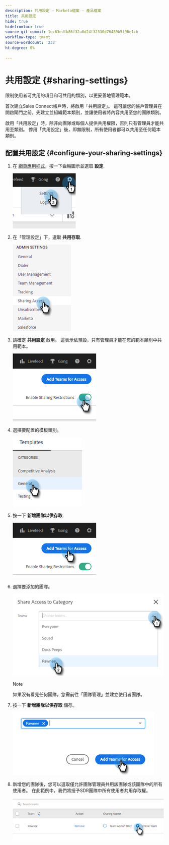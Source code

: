 ```yaml
---
description: 共用設定 — Marketo檔案 — 產品檔案
title: 共用設定
hide: true
hidefromtoc: true
source-git-commit: 1ec63edfb86f32a0d24f32330d76489b5f90e1cb
workflow-type: tm+mt
source-wordcount: '233'
ht-degree: 0%

---
```


# 共用設定 {#sharing-settings}

限制使用者可共用的項目和可共用的類別，以更妥善地管理範本。

首次建立Sales Connect帳戶時，將啟用「共用設定」。 這可讓您的帳戶管理員在開啟閘門之前，先建立並組織範本類別，並讓使用者將內容共用至您的團隊類別。

啟用「共用設定」時，除非向團隊或每個人提供共用權限，否則只有管理員才能共用至類別。 停用「共用設定」後，即無限制，所有使用者都可以共用至任何範本類別。

## 配置共用設定 {#configure-your-sharing-settings}

1. 在 [網頁應用程式](https://toutapp.com/login)，按一下齒輪圖示並選取 **設定**.

   ![](assets/sharing-settings-1.png)

1. 在「管理設定」下，選取 **共用存取**.

   ![](assets/sharing-settings-2.png)

1. 請確定 **共用設定** 啟用。 這表示依預設，只有管理員才能在您的範本類別中共用範本。

   ![](assets/sharing-settings-3.png)

1. 選擇要配置的模板類別。

   ![](assets/sharing-settings-4.png)

1. 按一下 **新增團隊以供存取**.

   ![](assets/sharing-settings-5.png)

1. 選擇要添加的團隊。

   ![](assets/sharing-settings-6.png)

   >[!NOTE]
   >
   >如果沒有看見任何團隊，您需前往「團隊管理」並建立使用者團隊。

1. 按一下 **新增團隊以供存取** 儲存。

   ![](assets/sharing-settings-7.png)

1. 新增您的團隊後，您可以選取僅允許團隊管理員共用該團隊或該團隊中的所有使用者。 在此範例中，我們將授予SDR團隊中所有使用者共用存取權。

   ![](assets/sharing-settings-8.png)
